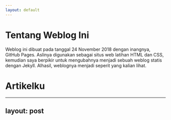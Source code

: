 ```yaml
---
layout: default
---
```


# Tentang Weblog Ini
Weblog ini dibuat pada tanggal 24 November 2018 dengan inangnya, GitHub Pages. Aslinya digunakan sebagai situs web latihan HTML dan CSS, kemudian saya berpikir untuk mengubahnya menjadi sebuah weblog statis dengan Jekyll. Alhasil, weblognya menjadi seperit yang kalian lihat.

# Artikelku
---
layout: post
---
